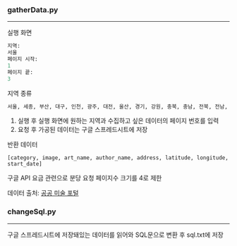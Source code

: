 ### gatherData.py

---
실행 화면

```python
지역:
서울
페이지 시작:
1
페이지 끝:
3
```

지역 종류

```python
서울, 세종, 부산, 대구, 인천, 광주, 대전, 울산, 경기, 강원, 충북, 충남, 전북, 전남, 경북, 경남, 제주
```

1. 실행 후 실행 화면에 원하는 지역과 수집하고 싶은 데이터의 페이지 번호를 입력
2. 요청 후 가공된 데이터는 구글 스프레드시트에 저장



반환 데이터
```
[category, image, art_name, author_name, address, latitude, longitude, start_date]
```
구글 API 요금 관련으로 분당 요청 페이지수 크기를 4로 제한

데이터 출처: [공공 미술 포털](https://www.publicart.or.kr/search/total_list.do?menuId=15)

### changeSql.py

---

구글 스프레드시트에 저장돼있는 데이터를 읽어와 SQL문으로 변환 후 sql.txt에 저장
